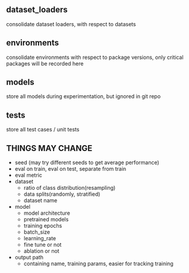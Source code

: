 ## dataset_loaders
consolidate dataset loaders, with respect to datasets
## environments
consolidate environments with respect to package versions, only critical packages will be recorded here
## models
store all models during experimentation, but ignored in git repo
## tests
store all test cases / unit tests
## THINGS MAY CHANGE
* seed (may try different seeds to get average performance)
* eval on train, eval on test, separate from train
* eval metric
* dataset
    * ratio of class distribution(resampling)
    * data splits(randomly, stratified)
    * dataset name
* model
    * model architecture
    * pretrained models
    * training epochs
    * batch_size
    * learning_rate
    * fine tune or not 
    * ablation or not
* output path
    * containing name, training params, easier for tracking training
